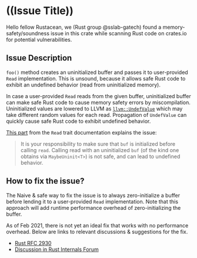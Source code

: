 # ((Issue Title))

Hello fellow Rustacean,
we (Rust group @sslab-gatech) found a memory-safety/soundness issue in this crate while scanning Rust code on crates.io for potential vulnerabilities.

## Issue Description

`foo()` method creates an uninitialized buffer and passes it to user-provided `Read` implementation. This is unsound, because it allows safe Rust code to exhibit an undefined behavior (read from uninitialized memory).

In case a user-provided `Read` reads from the given buffer, uninitialized buffer can make safe Rust code to cause memory safety errors by miscompilation. Uninitialized values are lowered to LLVM as [`llvm::UndefValue`](https://llvm.org/doxygen/classllvm_1_1UndefValue.html#details) which may take different random values for each read. Propagation of `UndefValue` can quickly cause safe Rust code to exhibit undefined behavior.

[This part](https://doc.rust-lang.org/std/io/trait.Read.html#tymethod.read) from the `Read` trait documentation explains the issue:

> It is your responsibility to make sure that `buf` is initialized before calling `read`. Calling read with an uninitialized `buf` (of the kind one obtains via `MaybeUninit<T>`) is not safe, and can lead to undefined behavior.

## How to fix the issue?

The Naive & safe way to fix the issue is to always zero-initialize a buffer before lending it to a user-provided `Read` implementation. Note that this approach will add runtime performance overhead of zero-initializing the buffer.

As of Feb 2021, there is not yet an ideal fix that works with no performance overhead. Below are links to relevant discussions & suggestions for the fix.

* [Rust RFC 2930](https://github.com/rust-lang/rfcs/blob/master/text/2930-read-buf.md#summary)
* [Discussion in Rust Internals Forum](https://internals.rust-lang.org/t/uninitialized-memory/1652)

